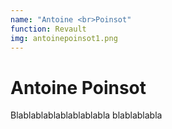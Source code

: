 ```yaml
---
name: "Antoine <br>Poinsot"
function: Revault
img: antoinepoinsot1.png
---
```


# Antoine Poinsot
 
Blablablablablablablabla
blablablabla

